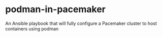 # podman-in-pacemaker
An Ansible playbook that will fully configure a Pacemaker cluster to host containers using podman
